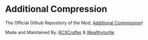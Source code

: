 # Additional Compression
The Official Github Repository of the Mod, <a href="https://minecraft.curseforge.com/projects/additional-compression">Additional Compression</a>!

Made and Maintained By:
<a href="https://github.com/RCXCrafter">RCXCrafter</a> & <a href="https://github.com/Wealthyturtle">Wealthyturtle</a>
